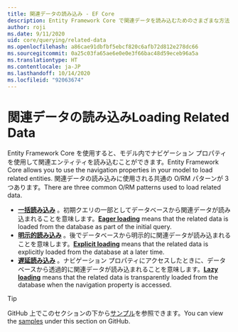 ```yaml
---
title: 関連データの読み込み - EF Core
description: Entity Framework Core で関連データを読み込むためのさまざまな方法
author: roji
ms.date: 9/11/2020
uid: core/querying/related-data
ms.openlocfilehash: a86cae91dbfbf5ebcf820c6afb72d812e278dc66
ms.sourcegitcommit: 0a25c03fa65ae6e0e0e3f66bac48d59eceb96a5a
ms.translationtype: HT
ms.contentlocale: ja-JP
ms.lasthandoff: 10/14/2020
ms.locfileid: "92063674"
---
```

# <a name="loading-related-data"></a><span data-ttu-id="2d2af-103">関連データの読み込み</span><span class="sxs-lookup"><span data-stu-id="2d2af-103">Loading Related Data</span></span>

<span data-ttu-id="2d2af-104">Entity Framework Core を使用すると、モデル内でナビゲーション プロパティを使用して関連エンティティを読み込むことができます。</span><span class="sxs-lookup"><span data-stu-id="2d2af-104">Entity Framework Core allows you to use the navigation properties in your model to load related entities.</span></span> <span data-ttu-id="2d2af-105">関連データの読み込みに使用される共通の O/RM パターンが 3 つあります。</span><span class="sxs-lookup"><span data-stu-id="2d2af-105">There are three common O/RM patterns used to load related data.</span></span>

* <span data-ttu-id="2d2af-106">**[一括読み込み](xref:core/querying/related-data/eager)** 。初期クエリの一部としてデータベースから関連データが読み込まれることを意味します。</span><span class="sxs-lookup"><span data-stu-id="2d2af-106">**[Eager loading](xref:core/querying/related-data/eager)** means that the related data is loaded from the database as part of the initial query.</span></span>
* <span data-ttu-id="2d2af-107">**[明示的読み込み](xref:core/querying/related-data/explicit)** 。後でデータベースから明示的に関連データが読み込まれることを意味します。</span><span class="sxs-lookup"><span data-stu-id="2d2af-107">**[Explicit loading](xref:core/querying/related-data/explicit)** means that the related data is explicitly loaded from the database at a later time.</span></span>
* <span data-ttu-id="2d2af-108">**[遅延読み込み](xref:core/querying/related-data/lazy)** 。ナビゲーション プロパティにアクセスしたときに、データベースから透過的に関連データが読み込まれることを意味します。</span><span class="sxs-lookup"><span data-stu-id="2d2af-108">**[Lazy loading](xref:core/querying/related-data/lazy)** means that the related data is transparently loaded from the database when the navigation property is accessed.</span></span>

> [!TIP]
> <span data-ttu-id="2d2af-109">GitHub 上でこのセクションの下から[サンプル](https://github.com/dotnet/EntityFramework.Docs/tree/master/samples/core/Querying/RelatedData)を参照できます。</span><span class="sxs-lookup"><span data-stu-id="2d2af-109">You can view the [samples](https://github.com/dotnet/EntityFramework.Docs/tree/master/samples/core/Querying/RelatedData) under this section on GitHub.</span></span>
